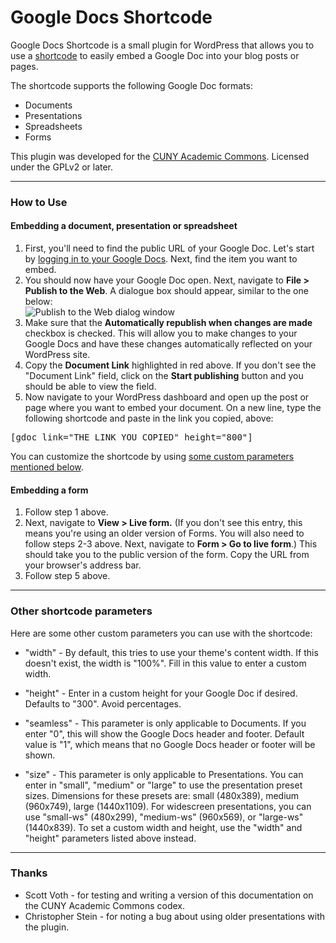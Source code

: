 # Google Docs Shortcode #

Google Docs Shortcode is a small plugin for WordPress that allows you to use a [shortcode](https://codex.wordpress.org/Shortcode) to easily embed a Google Doc into your blog posts or pages.

The shortcode supports the following Google Doc formats:
* Documents
* Presentations
* Spreadsheets
* Forms

This plugin was developed for the [CUNY Academic Commons](http://commons.gc.cuny.edu).  Licensed under the GPLv2 or later.

***

### How to Use

#### Embedding a document, presentation or spreadsheet
1. First, you'll need to find the public URL of your Google Doc. Let's start by [logging in to your Google Docs](https://docs.google.com). Next, find the item you want to embed.
2. You should now have your Google Doc open.  Next, navigate to **File > Publish to the Web**. A dialogue box should appear, similar to the one below:  
![Publish to the Web dialog window](http://codex.commons.gc.cuny.edu/files/2012/08/googledocs.jpg)  
3. Make sure that the **Automatically republish when changes are made** checkbox is checked. This will allow you to make changes to your Google Docs and have these changes automatically reflected on your WordPress site.
4. Copy the **Document Link** highlighted in red above.  If you don't see the "Document Link" field, click on the **Start publishing** button and you should be able to view the field.
5. Now navigate to your WordPress dashboard and open up the post or page where you want to embed your document. On a new line, type the following shortcode and paste in the link you copied, above:

  <pre>[gdoc link="THE LINK YOU COPIED" height="800"]</pre>
    
You can customize the shortcode by using [some custom parameters mentioned below](#other-shortcode-parameters).

#### Embedding a form
1. Follow step 1 above.
2. Next, navigate to **View > Live form.** (If you don't see this entry, this means you're using an older version of Forms.  You will also need to follow steps 2-3 above.  Next, navigate to **Form > Go to live form**.)  This should take you to the public version of the form.  Copy the URL from your browser's address bar.
3. Follow step 5 above.

***

### Other shortcode parameters

Here are some other custom parameters you can use with the shortcode:

* "width" - By default, this tries to use your theme's content width. If this doesn't exist, the width is "100%". Fill in this value to enter a custom width.

* "height" - Enter in a custom height for your Google Doc if desired. Defaults to "300". Avoid percentages.

* "seamless" - This parameter is only applicable to Documents. If you enter "0", this will show the Google Docs header and footer.  Default value is "1", which means that no Google Docs header or footer will be shown.

* "size" - This parameter is only applicable to Presentations.  You can enter in "small", "medium" or "large" to use the presentation preset sizes. Dimensions for these presets are: small (480x389), medium (960x749), large (1440x1109). For widescreen presentations, you can use "small-ws" (480x299), "medium-ws" (960x569), or "large-ws" (1440x839). To set a custom width and height, use the "width" and "height" parameters listed above instead.

***

### Thanks

* Scott Voth - for testing and writing a version of this documentation on the CUNY Academic Commons codex.
* Christopher Stein - for noting a bug about using older presentations with the plugin.
